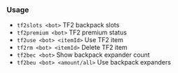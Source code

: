 ### Usage

- `tf2slots <bot>` TF2 backpack slots
- `tf2premium <bot>` TF2 premium status
- `tf2use <bot> <itemId>` Use TF2 item
- `tf2rm <bot> <itemId>` Delete TF2 item
- `tf2bec <bot>` Show backpack expander count
- `tf2beu <bot> <amount/all>` Use backpack expanders

